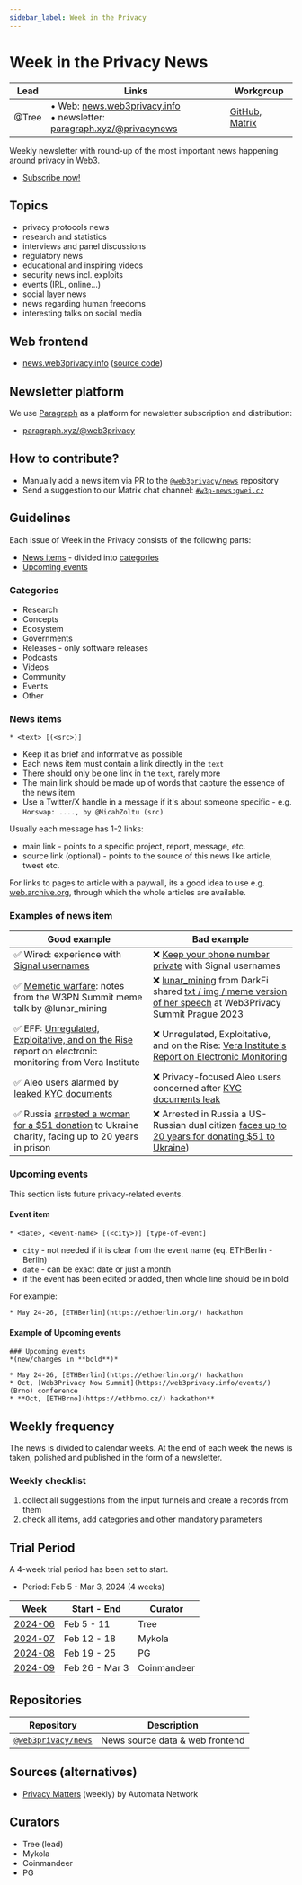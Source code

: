 ```yaml
---
sidebar_label: Week in the Privacy
---
```


# Week in the Privacy News

| Lead | Links | Workgroup |
| --- | --- | --- |
| @Tree | • Web: [news.web3privacy.info](https://news.web3privacy.info/)<br/> • newsletter: [paragraph.xyz/@privacynews](https://paragraph.xyz/@privacynews) | [GitHub](https://github.com/web3privacy/news), [Matrix](https://matrix.to/#/#w3p-news:gwei.cz) |

Weekly newsletter with round-up of the most important news happening around privacy in Web3.

* [Subscribe now!](https://paragraph.xyz/@privacynews/subscribe)

## Topics

* privacy protocols news
* research and statistics
* interviews and panel discussions
* regulatory news
* educational and inspiring videos
* security news incl. exploits
* events (IRL, online…)
* social layer news
* news regarding human freedoms
* interesting talks on social media

## Web frontend

* [news.web3privacy.info](https://news.web3privacy.info/) ([source code](https://github.com/web3privacy/news-app))

## Newsletter platform

We use [Paragraph](https://paragraph.xyz/) as a platform for newsletter subscription and distribution:

* [paragraph.xyz/@web3privacy](https://paragraph.xyz/@web3privacy)

## How to contribute?

* Manually add a news item via PR to the [`@web3privacy/news`](https://github.com/web3privacy/news) repository  
* Send a suggestion to our Matrix chat channel: [`#w3p-news:gwei.cz`](https://matrix.to/#/#w3p-news:gwei.cz)

## Guidelines

Each issue of Week in the Privacy consists of the following parts:

* [News items](#news-items) - divided into [categories](#categories)
* [Upcoming events](#upcoming-events)

### Categories

* Research
* Concepts
* Ecosystem
* Governments
* Releases - only software releases
* Podcasts
* Videos
* Community
* Events
* Other

### News items
```
* <text> [(<src>)]
```

* Keep it as brief and informative as possible
* Each news item must contain a link directly in the `text`
* There should only be one link in the `text`, rarely more
* The main link should be made up of words that capture the essence of the news item
* Use a Twitter/X handle in a message if it's about someone specific - e.g. `Horswap: ...., by @MicahZoltu (src)`

Usually each message has 1-2 links:
* main link - points to a specific project, report, message, etc.
* source link (optional) - points to the source of this news like article, tweet etc.

For links to pages to article with a paywall, its a good idea to use e.g. [web.archive.org](https://web.archive.org/), through which the whole articles are available.

### Examples of news item

| Good example | Bad example |
| --- | --- |
| ✅ Wired: experience with [Signal usernames](https://web.archive.org/web/20240225123658/https://www.wired.com/story/signal-launches-usersnames-phone-number-privacy/) | ❌ [Keep your phone number private](https://www.wired.com/story/signal-launches-usersnames-phone-number-privacy/) with Signal usernames |
| ✅ [Memetic warfare](https://dark.fi/insights/memetic-warfare.html): notes from the W3PN Summit meme talk by @lunar_mining | ❌ [lunar_mining](https://twitter.com/lunar_mining) from DarkFi shared [txt / img / meme version of her speech](https://dark.fi/insights/memetic-warfare.html) at Web3Privacy Summit Prague 2023 
| ✅ EFF: [Unregulated, Exploitative, and on the Rise](https://www.eff.org/deeplinks/2024/02/unregulated-exploitative-and-rise-vera-institutes-report-electronic-monitoring) report on electronic monitoring from Vera Institute | ❌ Unregulated, Exploitative, and on the Rise: [Vera Institute's Report on Electronic Monitoring](https://www.eff.org/deeplinks/2024/02/unregulated-exploitative-and-rise-vera-institutes-report-electronic-monitoring) |
| ✅ Aleo users alarmed by [leaked KYC documents](https://cointelegraph.com/news/privacy-focused-aleo-users-concerned-after-kyc-documents-leak) | ❌ Privacy-focused Aleo users concerned after [KYC documents leak](https://cointelegraph.com/news/privacy-focused-aleo-users-concerned-after-kyc-documents-leak) | 
| ✅ Russia [arrested a woman for a $51 donation](https://www.theguardian.com/world/2024/feb/20/russia-arrests-us-dual-national-for-51-ukrainian-charity-donation) to Ukraine charity, facing up to 20 years in prison | ❌ Arrested in Russia a US-Russian dual citizen [faces up to 20 years for donating $51 to Ukraine](https://www.theguardian.com/world/2024/feb/20/russia-arrests-us-dual-national-for-51-ukrainian-charity-donation)) |


### Upcoming events

This section lists future privacy-related events.

#### Event item
```
* <date>, <event-name> [(<city>)] [type-of-event]
```

* `city` - not needed if it is clear from the event name (eq. ETHBerlin - Berlin)
* `date` - can be exact date or just a month
* if the event has been edited or added, then whole line should be in bold

For example:
```
* May 24-26, [ETHBerlin](https://ethberlin.org/) hackathon
```

#### Example of Upcoming events

```
### Upcoming events
*(new/changes in **bold**)*

* May 24-26, [ETHBerlin](https://ethberlin.org/) hackathon
* Oct, [Web3Privacy Now Summit](https://web3privacy.info/events/) (Brno) conference
* **Oct, [ETHBrno](https://ethbrno.cz/) hackathon**
```

## Weekly frequency

The news is divided to calendar weeks. At the end of each week the news is taken, polished and published in the form of a newsletter.

### Weekly checklist
1. collect all suggestions from the input funnels and create a records from them
2. check all items, add categories and other mandatory parameters

## Trial Period

A 4-week trial period has been set to start.

* Period: Feb 5 - Mar 3, 2024 (4 weeks)

| Week | Start - End | Curator |
| --- | --- | --- |
| [2024-06](https://github.com/web3privacy/news/blob/main/data/2024/week06.md) | Feb 5 - 11 | Tree |
| [2024-07](https://github.com/web3privacy/news/blob/main/data/2024/week07.md) | Feb 12 - 18 | Mykola |
| [2024-08](https://github.com/web3privacy/news/blob/main/data/2024/week08.md) | Feb 19 - 25 | PG |
| [2024-09](https://github.com/web3privacy/news/blob/main/data/2024/week09.md) | Feb 26 - Mar 3 | Coinmandeer |

## Repositories

| Repository | Description |
| --- | --- |
| [`@web3privacy/news`](https://github.com/web3privacy/news) | News source data & web frontend |

## Sources (alternatives)

* [Privacy Matters](https://mirror.xyz/0xd0A0012b360B92A14c655A3fD60cfC52A99353e4) (weekly) by Automata Network

## Curators

* Tree (lead)
* Mykola
* Coinmandeer
* PG
